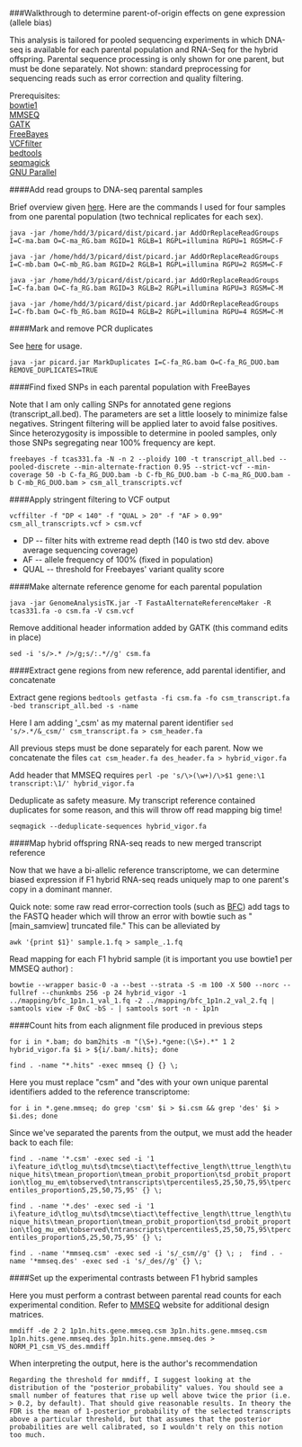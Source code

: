 ###Walkthrough to determine parent-of-origin effects on gene expression (allele bias)

This analysis is tailored for pooled sequencing experiments in which DNA-seq is available for each parental population and RNA-Seq for the hybrid offspring. Parental sequence processing is only shown for one parent, but must be done separately. Not shown: standard preprocessing for sequencing reads such as error correction and quality filtering. 

Prerequisites:  
[bowtie1](https://sourceforge.net/projects/bowtie-bio/files/bowtie/1.1.2/)  
[MMSEQ](https://github.com/eturro/mmseq)  
[GATK](https://software.broadinstitute.org/gatk/download/)  
[FreeBayes](https://github.com/ekg/freebayes)  
[VCFfilter](https://github.com/vcflib/vcflib)  
[bedtools](https://github.com/arq5x/bedtools2/releases)  
[seqmagick](https://github.com/fhcrc/seqmagick)  
[GNU Parallel](https://www.gnu.org/software/parallel/)

####Add read groups to DNA-seq parental samples

Brief overview given [here](https://www.biostars.org/p/47487/). Here are the commands I used for four samples from one parental population (two technical replicates for each sex). 

`java -jar /home/hdd/3/picard/dist/picard.jar AddOrReplaceReadGroups I=C-ma.bam O=C-ma_RG.bam RGID=1 RGLB=1 RGPL=illumina RGPU=1 RGSM=C-F`

`java -jar /home/hdd/3/picard/dist/picard.jar AddOrReplaceReadGroups I=C-mb.bam O=C-mb_RG.bam RGID=2 RGLB=1 RGPL=illumina RGPU=2 RGSM=C-F`

`java -jar /home/hdd/3/picard/dist/picard.jar AddOrReplaceReadGroups I=C-fa.bam O=C-fa_RG.bam RGID=3 RGLB=2 RGPL=illumina RGPU=3 RGSM=C-M`

`java -jar /home/hdd/3/picard/dist/picard.jar AddOrReplaceReadGroups I=C-fb.bam O=C-fb_RG.bam RGID=4 RGLB=2 RGPL=illumina RGPU=4 RGSM=C-M`

####Mark and remove PCR duplicates

See [here](https://broadinstitute.github.io/picard/command-line-overview.html#MarkDuplicates) for usage. 

`java -jar picard.jar MarkDuplicates I=C-fa_RG.bam O=C-fa_RG_DUO.bam REMOVE_DUPLICATES=TRUE`

####Find fixed SNPs in each parental population with FreeBayes

Note that I am only calling SNPs for annotated gene regions (transcript_all.bed). The parameters are set a little loosely to minimize false negatives. Stringent filtering will be applied later to avoid false positives. Since heterozygosity is impossible to determine in pooled samples, only those SNPs segregating near 100% frequency are kept. 

`freebayes -f tcas331.fa -N -n 2 --ploidy 100 -t transcript_all.bed --pooled-discrete --min-alternate-fraction 0.95 --strict-vcf --min-coverage 50 -b C-fa_RG_DUO.bam -b C-fb_RG_DUO.bam -b C-ma_RG_DUO.bam -b C-mb_RG_DUO.bam > csm_all_transcripts.vcf`

####Apply stringent filtering to VCF output

`vcffilter -f "DP < 140" -f "QUAL > 20" -f "AF > 0.99" csm_all_transcripts.vcf > csm.vcf`

* DP -- filter hits with extreme read depth (140 is two std dev. above average sequencing coverage)
* AF -- allele frequency of 100% (fixed in population)
* QUAL -- threshold for Freebayes' variant quality score

####Make alternate reference genome for each parental population

`java -jar GenomeAnalysisTK.jar -T FastaAlternateReferenceMaker -R tcas331.fa -o csm.fa -V csm.vcf`

Remove additional header information added by GATK (this command edits in place)

`sed -i 's/>.* />/g;s/:.*//g' csm.fa`

####Extract gene regions from new reference, add parental identifier, and concatenate

Extract gene regions
`bedtools getfasta -fi csm.fa -fo csm_transcript.fa -bed transcript_all.bed -s -name`

Here I am adding '_csm' as my maternal parent identifier
`sed 's/>.*/&_csm/' csm_transcript.fa > csm_header.fa`

All previous steps must be done separately for each parent. Now we concatenate the files
`cat csm_header.fa des_header.fa > hybrid_vigor.fa`

Add header that MMSEQ requires
`perl -pe 's/\>(\w+)/\>$1 gene:\1 transcript:\1/' hybrid_vigor.fa`

Deduplicate as safety measure. My transcript reference contained duplicates for some reason, and this will throw off read mapping big time!

`seqmagick --deduplicate-sequences hybrid_vigor.fa`

####Map hybrid offspring RNA-seq reads to new merged transcript reference

Now that we have a bi-allelic reference transcriptome, we can determine biased expression if F1 hybrid RNA-seq reads uniquely map to one parent's copy in a dominant manner. 

Quick note: some raw read error-correction tools (such as [BFC](https://github.com/lh3/bfc)) add tags to the FASTQ header which will throw an error with bowtie such as "[main_samview] truncated file." This can be alleviated by 

`awk '{print $1}' sample.1.fq > sample_.1.fq`

Read mapping for each F1 hybrid sample (it is important you use bowtie1 per MMSEQ author) :

`bowtie --wrapper basic-0 -a --best --strata -S -m 100 -X 500 --norc --fullref --chunkmbs 256 -p 24 hybrid_vigor -1 ../mapping/bfc_1p1n.1_val_1.fq -2 ../mapping/bfc_1p1n.2_val_2.fq | samtools view -F 0xC -bS - | samtools sort -n - 1p1n`

####Count hits from each alignment file produced in previous steps

`for i in *.bam; do bam2hits -m "(\S+).*gene:(\S+).*" 1 2 hybrid_vigor.fa $i > ${i/.bam/.hits}; done`

`find . -name "*.hits" -exec mmseq {} {} \;`

Here you must replace "csm" and "des with your own unique parental identifiers added to the reference transcriptome:

`for i in *.gene.mmseq; do grep 'csm' $i > $i.csm && grep 'des' $i > $i.des; done`

Since we've separated the parents from the output, we must add the header back to each file:

`find . -name '*.csm' -exec sed -i '1 i\feature_id\tlog_mu\tsd\tmcse\tiact\teffective_length\ttrue_length\tunique_hits\tmean_proportion\tmean_probit_proportion\tsd_probit_proportion\tlog_mu_em\tobserved\tntranscripts\tpercentiles5,25,50,75,95\tpercentiles_proportion5,25,50,75,95' {} \;`

`find . -name '*.des' -exec sed -i '1 i\feature_id\tlog_mu\tsd\tmcse\tiact\teffective_length\ttrue_length\tunique_hits\tmean_proportion\tmean_probit_proportion\tsd_probit_proportion\tlog_mu_em\tobserved\tntranscripts\tpercentiles5,25,50,75,95\tpercentiles_proportion5,25,50,75,95' {} \;`

`find . -name '*mmseq.csm' -exec sed -i 's/_csm//g' {} \; ;  find . -name '*mmseq.des' -exec sed -i 's/_des//g' {} \;`

####Set up the experimental contrasts between F1 hybrid samples

Here you must perform a contrast between parental read counts for each experimental condition. Refer to [MMSEQ](https://github.com/eturro/mmseq) website for additional design matrices. 

`mmdiff -de 2 2 1p1n.hits.gene.mmseq.csm 3p1n.hits.gene.mmseq.csm 1p1n.hits.gene.mmseq.des 3p1n.hits.gene.mmseq.des > NORM_P1_csm_VS_des.mmdiff`

When interpreting the output, here is the author's recommendation

`Regarding the threshold for mmdiff, I suggest looking at the distribution of the "posterior_probability" values. You should see a small number of features that rise up well above twice the prior (i.e. > 0.2, by default). That should give reasonable results. In theory the FDR is the mean of 1-posterior_probability of the selected transcripts above a particular threshold, but that assumes that the posterior probabilities are well calibrated, so I wouldn't rely on this notion too much.`
